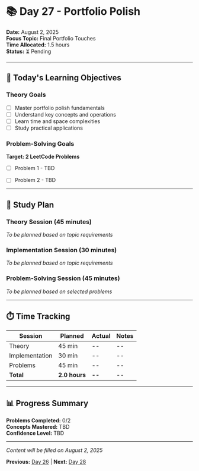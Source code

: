 # 📚 Day 27 - Portfolio Polish

**Date:** August 2, 2025  
**Focus Topic:** Final Portfolio Touches  
**Time Allocated:** 1.5 hours  
**Status:** ⏳ Pending

---

## 🎯 Today's Learning Objectives

### Theory Goals
- [ ] Master portfolio polish fundamentals
- [ ] Understand key concepts and operations
- [ ] Learn time and space complexities
- [ ] Study practical applications

### Problem-Solving Goals
**Target: 2 LeetCode Problems**
- [ ] Problem 1 - TBD
- [ ] Problem 2 - TBD



---

## 📖 Study Plan

### Theory Session (45 minutes)
*To be planned based on topic requirements*

### Implementation Session (30 minutes)  
*To be planned based on topic requirements*

### Problem-Solving Session (45 minutes)
*To be planned based on selected problems*

---

## ⏱️ Time Tracking

| Session | Planned | Actual | Notes |
|---------|---------|--------|-------|
| Theory | 45 min | -- | -- |
| Implementation | 30 min | -- | -- |
| Problems | 45 min | -- | -- |
| **Total** | **2.0 hours** | **--** | -- |

---

## 📊 Progress Summary

**Problems Completed:** 0/2  
**Concepts Mastered:** TBD  
**Confidence Level:** TBD

---

*Content will be filled on August 2, 2025*

**Previous:** [Day 26](day-26-*.md) | **Next:** [Day 28](day-28-*.md)
